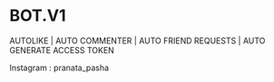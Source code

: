# BOT.V1
AUTOLIKE | AUTO COMMENTER | AUTO FRIEND REQUESTS | AUTO GENERATE ACCESS TOKEN

Instagram : pranata_pasha
